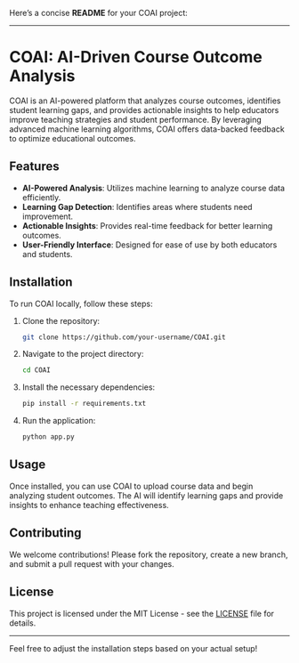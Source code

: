 Here’s a concise **README** for your COAI project:

---

# COAI: AI-Driven Course Outcome Analysis

COAI is an AI-powered platform that analyzes course outcomes, identifies student learning gaps, and provides actionable insights to help educators improve teaching strategies and student performance. By leveraging advanced machine learning algorithms, COAI offers data-backed feedback to optimize educational outcomes.

## Features
- **AI-Powered Analysis**: Utilizes machine learning to analyze course data efficiently.
- **Learning Gap Detection**: Identifies areas where students need improvement.
- **Actionable Insights**: Provides real-time feedback for better learning outcomes.
- **User-Friendly Interface**: Designed for ease of use by both educators and students.
  
## Installation

To run COAI locally, follow these steps:

1. Clone the repository:
    ```bash
    git clone https://github.com/your-username/COAI.git
    ```

2. Navigate to the project directory:
    ```bash
    cd COAI
    ```

3. Install the necessary dependencies:
    ```bash
    pip install -r requirements.txt
    ```

4. Run the application:
    ```bash
    python app.py
    ```

## Usage

Once installed, you can use COAI to upload course data and begin analyzing student outcomes. The AI will identify learning gaps and provide insights to enhance teaching effectiveness.

## Contributing

We welcome contributions! Please fork the repository, create a new branch, and submit a pull request with your changes.

## License

This project is licensed under the MIT License - see the [LICENSE](LICENSE) file for details.

---

Feel free to adjust the installation steps based on your actual setup!
